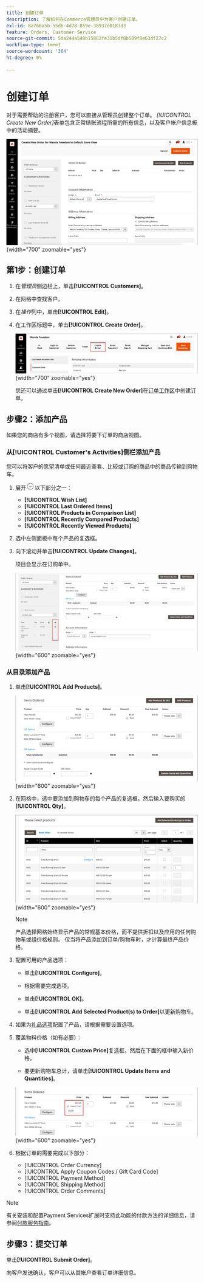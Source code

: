 ```yaml
---
title: 创建订单
description: 了解如何在Commerce管理员中为客户创建订单。
exl-id: 8a766a5b-55d6-4d78-859e-38937e0183d3
feature: Orders, Customer Service
source-git-commit: 5da244a548b15863fe31b5df8b509f8e63df27c2
workflow-type: tm+mt
source-wordcount: '364'
ht-degree: 0%

---
```


# 创建订单

对于需要帮助的注册客户，您可以直接从管理员创建整个订单。 _[!UICONTROL Create New Order]_&#x200B;表单包含正常结账流程所需的所有信息，以及客户帐户信息板中的活动摘要。

![为客户创建订单](./assets/create-new-order.png){width="700" zoomable="yes"}

## 第1步：创建订单

1. 在&#x200B;_管理员_&#x200B;侧边栏上，单击&#x200B;**[!UICONTROL Customers]**。

1. 在网格中查找客户。

1. 在&#x200B;_操作_&#x200B;列中，单击&#x200B;**[!UICONTROL Edit]**。

1. 在工作区标题中，单击&#x200B;**[!UICONTROL Create Order]**。

   ![Workspace标头](./assets/order-create-buttons.png){width="700" zoomable="yes"}

   您还可以通过单击&#x200B;**[!UICONTROL Create New Order]**&#x200B;在[订单工作区](orders.md#orders-workspace)中创建订单。

## 步骤2：添加产品

如果您的商店有多个视图，请选择将要下订单的商店视图。

### 从[!UICONTROL Customer's Activities]侧栏添加产品

您可以将客户的愿望清单或任何最近查看、比较或订购的商品中的商品传输到购物车。

1. 展开![扩展选择器](../assets/icon-display-expand.png)以下部分之一：

   - **[!UICONTROL Wish List]**
   - **[!UICONTROL Last Ordered Items]**
   - **[!UICONTROL Products in Comparison List]**
   - **[!UICONTROL Recently Compared Products]**
   - **[!UICONTROL Recently Viewed Products]**

1. 选中左侧面板中每个产品的复选框。

1. 向下滚动并单击&#x200B;**[!UICONTROL Update Changes]**。

   项目会显示在订购单中。

   ![添加到购物车](./assets/create-order-add-wishlist.png){width="600" zoomable="yes"}

### 从目录添加产品

1. 单击&#x200B;**[!UICONTROL Add Products]**。

   ![添加产品](./assets/account-add-wishlist-product.png){width="600" zoomable="yes"}

1. 在网格中，选中要添加到购物车的每个产品的复选框，然后输入要购买的&#x200B;**[!UICONTROL Qty]**。

   ![选择产品](./assets/create-order-from-catalog.png){width="600" zoomable="yes"}

   >[!NOTE]
   >
   >产品选择网格始终显示产品的常规基本价格，而不提供折扣以及应用的任何购物车或组价格规则。 仅当将产品添加到订单/购物车时，才计算最终产品价格。

1. 配置可用的产品选项：

   - 单击&#x200B;**[!UICONTROL Configure]**。

   - 根据需要完成选项。

   - 单击&#x200B;**[!UICONTROL OK]**。

   - 单击&#x200B;**[!UICONTROL Add Selected Product(s) to Order]**&#x200B;以更新购物车。

1. 如果为[礼品选项](../catalog/product-gift-options.md)配置了产品，请根据需要设置选项。

1. 覆盖物料价格（如有必要）：

   - 选中&#x200B;**[!UICONTROL Custom Price]**&#x200B;复选框，然后在下面的框中输入新价格。

   - 要更新购物车总计，请单击&#x200B;**[!UICONTROL Update Items and Quantities]**。

   ![自定义价格](./assets/create-order-custom-price.png){width="600" zoomable="yes"}

1. 根据订单的需要完成以下部分：

   - [!UICONTROL Order Currency]
   - [!UICONTROL Apply Coupon Codes / Gift Card Code]
   - [!UICONTROL Payment Method]
   - [!UICONTROL Shipping Method]
   - [!UICONTROL Order Comments]

>[!NOTE]
>
>有关安装和配置Payment Services扩展时支持此功能的付款方法的详细信息，请参阅[付款服务指南](https://experienceleague.adobe.com/zh-hans/docs/commerce/payment-services/guide-overview)。

## 步骤3：提交订单

单击&#x200B;**[!UICONTROL Submit Order]**。

向客户发送确认，客户可以从其帐户查看订单详细信息。
